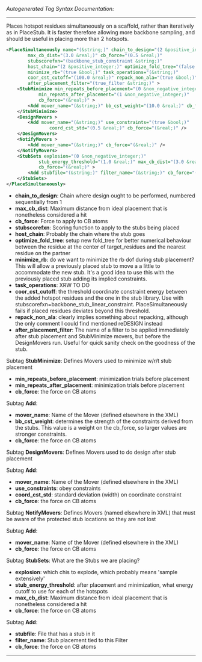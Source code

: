 _Autogenerated Tag Syntax Documentation:_

---
Places hotspot residues simultaneously on a scaffold, rather than iteratively as in PlaceStub. It is faster therefore allowing more backbone sampling, and should be useful in placing more than 2 hotspots.

```xml
<PlaceSimultaneously name="(&string;)" chain_to_design="(2 &positive_integer;)"
        max_cb_dist="(3.0 &real;)" cb_force="(0.5 &real;)"
        stubscorefxn="(backbone_stub_constraint &string;)"
        host_chain="(2 &positive_integer;)" optimize_fold_tree="(false &bool;)"
        minimize_rb="(true &bool;)" task_operations="(&string;)"
        coor_cst_cutoff="(100.0 &real;)" repack_non_ala="(true &bool;)"
        after_placement_filter="(true_filter &string;)" >
    <StubMinimize min_repeats_before_placement="(0 &non_negative_integer;)"
            min_repeats_after_placement="(1 &non_negative_integer;)"
            cb_force="(&real;)" >
        <Add mover_name="(&string;)" bb_cst_weight="(10.0 &real;)" cb_force="(&real;)" />
    </StubMinimize>
    <DesignMovers >
        <Add mover_name="(&string;)" use_constraints="(true &bool;)"
                coord_cst_std="(0.5 &real;)" cb_force="(&real;)" />
    </DesignMovers>
    <NotifyMovers >
        <Add mover_name="(&string;)" cb_force="(&real;)" />
    </NotifyMovers>
    <StubSets explosion="(0 &non_negative_integer;)"
            stub_energy_threshold="(1.0 &real;)" max_cb_dist="(3.0 &real;)"
            cb_force="(&real;)" >
        <Add stubfile="(&string;)" filter_name="(&string;)" cb_force="(&real;)" />
    </StubSets>
</PlaceSimultaneously>
```

-   **chain_to_design**: Chain where design ought to be performed, numbered sequentially from 1
-   **max_cb_dist**: Maximum distance from ideal placement that is nonetheless considered a hit
-   **cb_force**: Force to apply to CB atoms
-   **stubscorefxn**: Scoring function to apply to the stubs being placed
-   **host_chain**: Probably the chain where the stub goes
-   **optimize_fold_tree**: setup new fold_tree for better numerical behaviour between the residue at the center of target_residues and the nearest residue on the partner
-   **minimize_rb**: do we want to minimize the rb dof during stub placement? This will allow a previously placed stub to move a a little to accommodate the new stub. It's a good idea to use this with the previously placed stub adding its implied constraints.
-   **task_operations**: XRW TO DO
-   **coor_cst_cutoff**: the threshold coordinate constraint energy between the added hotspot residues and the one in the stub library. Use with stubscorefxn=backbone_stub_linear_constraint. PlaceSimultaneously fails if placed residues deviates beyond this threshold.
-   **repack_non_ala**: clearly implies something about repacking, although the only comment I could find mentioned reDESIGN instead
-   **after_placement_filter**: The name of a filter to be applied immediately after stub placement and StubMinimize movers, but before the DesignMovers run. Useful for quick sanity check on the goodness of the stub.


Subtag **StubMinimize**:   Defines Movers used to minimize w/r/t stub placement

-   **min_repeats_before_placement**: minimization trials before placement
-   **min_repeats_after_placement**: minimization trials before placement
-   **cb_force**: the force on CB atoms


Subtag **Add**:   

-   **mover_name**: Name of the Mover (defined elsewhere in the XML)
-   **bb_cst_weight**: determines the strength of the constraints derived from the stubs. This value is a weight on the cb_force, so larger values are stronger constraints.
-   **cb_force**: the force on CB atoms

Subtag **DesignMovers**:   Defines Movers used to do design after stub placement



Subtag **Add**:   

-   **mover_name**: Name of the Mover (defined elsewhere in the XML)
-   **use_constraints**: obey constraints
-   **coord_cst_std**: standard deviation (width) on coordinate constraint
-   **cb_force**: the force on CB atoms

Subtag **NotifyMovers**:   Defines Movers (named elsewhere in XML) that must be aware of the protected stub locations so they are not lost



Subtag **Add**:   

-   **mover_name**: Name of the Mover (defined elsewhere in the XML)
-   **cb_force**: the force on CB atoms

Subtag **StubSets**:   What are the Stubs we are placing?

-   **explosion**: which chis to explode, which probably means 'sample extensively'
-   **stub_energy_threshold**: after placement and minimization, what energy cutoff to use for each of the hotspots
-   **max_cb_dist**: Maximum distance from ideal placement that is nonetheless considered a hit
-   **cb_force**: the force on CB atoms


Subtag **Add**:   

-   **stubfile**: File that has a stub in it
-   **filter_name**: Stub placement tied to this Filter
-   **cb_force**: the force on CB atoms

---
